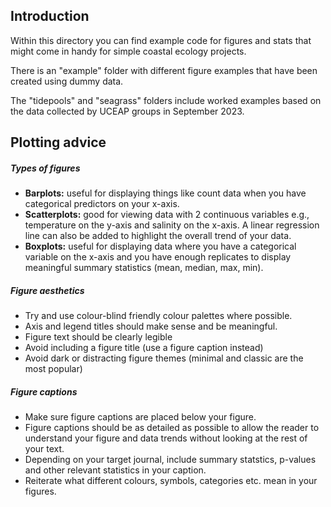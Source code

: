 ## Introduction
Within this directory you can find example code for figures and stats that might come in handy for simple coastal ecology projects.

There is an "example" folder with different figure examples that have been created using dummy data.

The "tidepools" and "seagrass" folders include worked examples based on the data collected by UCEAP groups in September 2023.

## Plotting advice
##### Types of figures
- **Barplots:** useful for displaying things like count data when you have categorical predictors on your x-axis.
- **Scatterplots:** good for viewing data with 2 continuous variables e.g., temperature on the y-axis and salinity on the x-axis. A linear regression line can also be added to highlight the overall trend of your data.
- **Boxplots:** useful for displaying data where you have a categorical variable on the x-axis and you have enough replicates to display meaningful summary statistics (mean, median, max, min).
##### Figure aesthetics
- Try and use colour-blind friendly colour palettes where possible.
- Axis and legend titles should make sense and be meaningful.
- Figure text should be clearly legible
- Avoid including a figure title (use a figure caption instead)
- Avoid dark or distracting figure themes (minimal and classic are the most popular)
##### Figure captions
- Make sure figure captions are placed below your figure.
- Figure captions should be as detailed as possible to allow the reader to understand your figure and data trends without looking at the rest of your text.
- Depending on your target journal, include summary statstics, p-values and other relevant statistics in your caption.
- Reiterate what different colours, symbols, categories etc. mean in your figures. 

